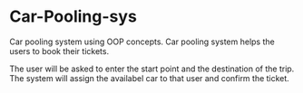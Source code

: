 # Car-Pooling-sys
Car pooling system using OOP concepts.
Car pooling system helps the users to book their tickets.

The user will be asked to enter the start point and the destination of the trip.
The system will assign the availabel car to that user and confirm the ticket.
